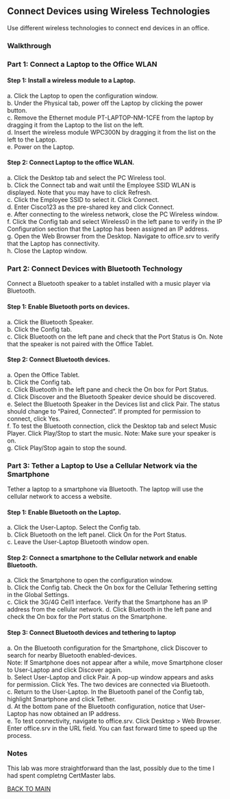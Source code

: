 ## Connect Devices using Wireless Technologies
Use different wireless technologies to connect end devices in an office. 

### Walkthrough

### Part 1: Connect a Laptop to the Office WLAN
#### Step 1: Install a wireless module to a Laptop.
a.     Click the Laptop to open the configuration window.  
b.     Under the Physical tab, power off the Laptop by clicking the power button.  
c.     Remove the Ethernet module PT-LAPTOP-NM-1CFE from the laptop by dragging it from the Laptop to the list on the left.  
d.     Insert the wireless module WPC300N by dragging it from the list on the left to the Laptop.  
e.     Power on the Laptop.  

#### Step 2: Connect Laptop to the office WLAN.
a.     Click the Desktop tab and select the PC Wireless tool.  
b.     Click the Connect tab and wait until the Employee SSID WLAN is displayed. Note that you may have to click Refresh.  
c.     Click the Employee SSID to select it. Click Connect.  
d.     Enter Cisco123 as the pre-shared key and click Connect.  
e.     After connecting to the wireless network, close the PC Wireless window.  
f.      Click the Config tab and select Wireless0 in the left pane to verify in the IP Configuration section that the Laptop has been assigned an IP address.  
g.     Open the Web Browser from the Desktop. Navigate to office.srv to verify that the Laptop has connectivity.  
h.     Close the Laptop window.  

### Part 2: Connect Devices with Bluetooth Technology
Connect a Bluetooth speaker to a tablet installed with a music player via Bluetooth.

#### Step 1: Enable Bluetooth ports on devices.
a.     Click the Bluetooth Speaker.  
b.     Click the Config tab.  
c.     Click Bluetooth on the left pane and check that the Port Status is On. Note that the speaker is not paired with the Office Tablet.  

#### Step 2: Connect Bluetooth devices.
a.     Open the Office Tablet.  
b.     Click the Config tab.  
c.     Click Bluetooth in the left pane and check the On box for Port Status.  
d.     Click Discover and the Bluetooth Speaker device should be discovered.  
e.     Select the Bluetooth Speaker in the Devices list and click Pair. The status should change to “Paired, Connected”. If prompted for permission to connect, click Yes.  
f.      To test the Bluetooth connection, click the Desktop tab and select Music Player. Click Play/Stop to start the music. Note: Make sure your speaker is on.  
g.     Click Play/Stop again to stop the sound.  

### Part 3: Tether a Laptop to Use a Cellular Network via the Smartphone
Tether a laptop to a smartphone via Bluetooth. The laptop will use the cellular network to access a website.

#### Step 1: Enable Bluetooth on the Laptop.
a.     Click the User-Laptop. Select the Config tab.  
b.     Click Bluetooth on the left panel. Click On for the Port Status.  
c.     Leave the User-Laptop Bluetooth window open.  

#### Step 2: Connect a smartphone to the Cellular network and enable Bluetooth.
a.     Click the Smartphone to open the configuration window.  
b.     Click the Config tab. Check the On box for the Cellular Tethering setting in the Global Settings.  
c.     Click the 3G/4G Cell1 interface. Verify that the Smartphone has an IP address from the cellular network.
d.     Click Bluetooth in the left pane and check the On box for the Port status on the Smartphone.    

#### Step 3: Connect Bluetooth devices and tethering to laptop
a.     On the Bluetooth configuration for the Smartphone, click Discover to search for nearby Bluetooth enabled-devices.  
Note: If Smartphone does not appear after a while, move Smartphone closer to User-Laptop and click Discover again.  
b.     Select User-Laptop and click Pair. A pop-up window appears and asks for permission. Click Yes. The two devices are connected via Bluetooth.  
c.     Return to the User-Laptop. In the Bluetooth panel of the Config tab, highlight Smartphone and click Tether.  
d.     At the bottom pane of the Bluetooth configuration, notice that User-Laptop has now obtained an IP address.  
e.     To test connectivity, navigate to office.srv. Click Desktop > Web Browser. Enter office.srv in the URL field. You can fast forward time to speed up the process.  

### Notes
This lab was more straightforward than the last, possibly due to the time I had spent completng CertMaster labs. 

[BACK TO MAIN](https://github.com/lfost42/networking)
